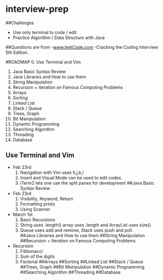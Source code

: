 # interview-prep
##Challenges 
  - Use only terminal to code / edit 
  - Practice Algorithm / Data Structure with Java

##Questions are from
  -www.leetCode.com
  -Cracking the Coding Interview 5th Edition.

#ROADMAP
  0. Use Terminal and Vim
  1. Java Basic Syntax Review
  2. Java Libraries and How to use them
  3. String Manipulation
  4. Recursion + Iteration on Famous Computing Problems 
  5. Arrays
  6. Sorting
  7. Linked List
  8. Stack / Queue
  9. Trees, Graph
  10. Bit Mainpulation
  11. Dynamic Programming
  12. Searching Algorithm
  13. Threading
  14. Database

## Use Terminal and Vim
  - Feb 23rd
    1. Navigation with Vim uses h,j,k,l
    2. Insert and Visual Mode can be used to edit codes.
    3. iTerm2 lets one use the split panes for development
##Java Basic Syntax Review
  - Feb 23rd
    1. Visibility, Keyword, Return
    2. Formatting prints
    3. Using Scanner
  - March 1st
    1. Basic Recursions
    2. String uses .length() array uses .length and ArrayList uses size()
    3. Queue uses add and remove, Stack uses push and poll. 			
##Java Libraries and How to use them
##String Manipulation
##Recursion + Iteration on Famous Computing Problems 
  - Recursion
    1. Fibbonacci
    2. Sum of the digits
    3. Factorial
##Arrays
##Sorting
##Linked List
##Stack / Queue
##Trees, Graph
##Bit Mainpulation
##Dynamic Programming
##Searching Algorithm
##Threading
##Database





#

